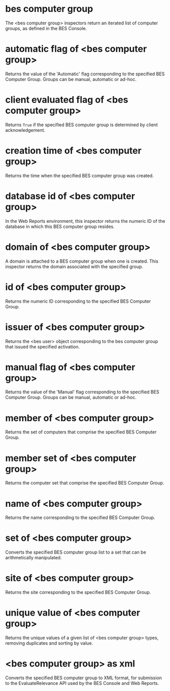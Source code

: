 # bes computer group

The &lt;bes computer group&gt; inspectors return an iterated list of computer groups, as defined in the BES Console.

# automatic flag of &lt;bes computer group&gt;

Returns the value of the &#39;Automatic&#39; flag corresponding to the specified BES Computer Group. Groups can be manual, automatic or ad-hoc.

# client evaluated flag of &lt;bes computer group&gt;

Returns `True` if the specified BES computer group is determined by client acknowledgement.

# creation time of &lt;bes computer group&gt;

Returns the time when the specified BES computer group was created.

# database id of &lt;bes computer group&gt;

In the Web Reports environment, this inspector returns the numeric ID of the database in which this BES computer group resides.

# domain of &lt;bes computer group&gt;

A domain is attached to a BES computer group when one is created. This inspector returns the domain associated with the specified group.

# id of &lt;bes computer group&gt;

Returns the numeric ID corresponding to the specified BES Computer Group.

# issuer of &lt;bes computer group&gt;

Returns the &lt;bes user&gt; object corresponding to the bes computer group that issued the specified activation.

# manual flag of &lt;bes computer group&gt;

Returns the value of the &#39;Manual&#39; flag corresponding to the specified BES Computer Group. Groups can be manual, automatic or ad-hoc.

# member of &lt;bes computer group&gt;

Returns the set of computers that comprise the specified BES Computer Group.

# member set of &lt;bes computer group&gt;

Returns the computer set that comprise the specified BES Computer Group.

# name of &lt;bes computer group&gt;

Returns the name corresponding to the specified BES Computer Group.

# set of &lt;bes computer group&gt;

Converts the specified BES computer group list to a set that can be arithmetically manipulated.

# site of &lt;bes computer group&gt;

Returns the site corresponding to the specified BES Computer Group.

# unique value of &lt;bes computer group&gt;

Returns the unique values of a given list of &lt;bes computer group&gt; types, removing duplicates and sorting by value.

# &lt;bes computer group&gt; as xml

Converts the specified BES computer group to XML format, for submission to the EvaluateRelevance API used by the BES Console and Web Reports.
